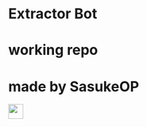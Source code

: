 # Extractor Bot
# working repo
# made by SasukeOP

<a href="https://heroku.com/deploy?template=https://github.com/Radhagitrepo/idpass-to-txt-Public/tree/main">
     <img height="30px" src="https://img.shields.io/badge/Deploy%20To%20Heroku-blueviolet?style=for-the-badge&logo=heroku">
  </a>
